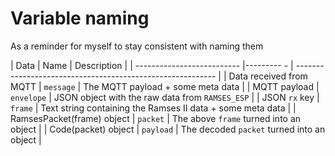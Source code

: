 # Variable naming

As a reminder for myself to stay consistent with naming them

| Data                       | Name       | Description                                                |
| -------------------------- |--------- - | ---------------------------------------------------------- |
| Data received from MQTT    | `message`  | The MQTT payload + some meta data                          |
| MQTT payload               | `envelope` | JSON object with the raw data from `RAMSES_ESP`            |
| JSON `rx` key              | `frame`    | Text string containing the Ramses II data + some meta data |
| RamsesPacket(frame) object | `packet`   | The above `frame` turned into an object                    |
| Code(packet) object        | `payload`  | The decoded `packet` turned into an object                 |
